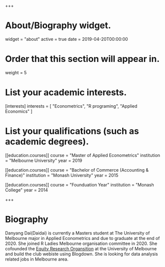 +++
# About/Biography widget.
widget = "about"
active = true
date = 2019-04-20T00:00:00

# Order that this section will appear in.
weight = 5

# List your academic interests.
[interests]
  interests = [
    "Econometrics",
    "R programing",
    "Applied Economics"
  ]

# List your qualifications (such as academic degrees).

[[education.courses]]
  course = "Master of Applied Econometrics"
  institution = "Melbourne University"
  year = 2019
  
[[education.courses]]
  course = "Bachelor of Commerce (Accounting & Finance)"
  institution = "Monash University"
  year = 2015

[[education.courses]]
  course = "Founduation Year"
  institution = "Monash College"
  year = 2014
 
+++

# Biography

Danyang Dai(Daidai) is currently a Masters student at The University of Melbourne major in Applied Econometrics and due to graduate at the end of 2020. She joined R Ladies Melbourne organisation committee in 2020. She cofounded the [Equity Research Organsition](https://equityresearch.netlify.app/) at the University of Melbourne and build the club webiste using Blogdown. She is looking for data analysis related jobs in Melbourne area. 